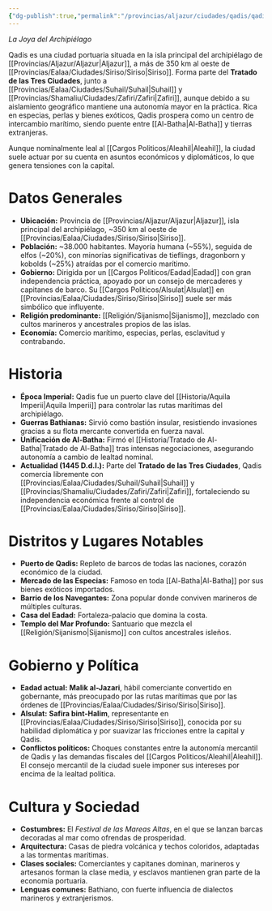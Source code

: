 ```yaml
---
{"dg-publish":true,"permalink":"/provincias/aljazur/ciudades/qadis/qadis/"}
---
```


_La Joya del Archipiélago_

Qadis es una ciudad portuaria situada en la isla principal del archipiélago de [[Provincias/Aljazur/Aljazur\|Aljazur]], a más de 350 km al oeste de [[Provincias/Ealaa/Ciudades/Siriso/Siriso\|Siriso]]. Forma parte del **Tratado de las Tres Ciudades**, junto a [[Provincias/Ealaa/Ciudades/Suhail/Suhail\|Suhail]] y [[Provincias/Shamaliu/Ciudades/Zafiri/Zafiri\|Zafiri]], aunque debido a su aislamiento geográfico mantiene una autonomía mayor en la práctica. Rica en especias, perlas y bienes exóticos, Qadis prospera como un centro de intercambio marítimo, siendo puente entre [[Al-Batha\|Al-Batha]] y tierras extranjeras.

Aunque nominalmente leal al [[Cargos Politicos/Aleahil\|Aleahil]], la ciudad suele actuar por su cuenta en asuntos económicos y diplomáticos, lo que genera tensiones con la capital.

# Datos Generales
- **Ubicación:** Provincia de [[Provincias/Aljazur/Aljazur\|Aljazur]], isla principal del archipiélago, ~350 km al oeste de [[Provincias/Ealaa/Ciudades/Siriso/Siriso\|Siriso]].
- **Población:** ~38.000 habitantes. Mayoría humana (~55%), seguida de elfos (~20%), con minorías significativas de tieflings, dragonborn y kobolds (~25%) atraídas por el comercio marítimo.
- **Gobierno:** Dirigida por un [[Cargos Politicos/Eadad\|Eadad]] con gran independencia práctica, apoyado por un consejo de mercaderes y capitanes de barco. Su [[Cargos Politicos/Alsulat\|Alsulat]] en [[Provincias/Ealaa/Ciudades/Siriso/Siriso\|Siriso]] suele ser más simbólico que influyente.
- **Religión predominante:** [[Religión/Sijanismo\|Sijanismo]], mezclado con cultos marineros y ancestrales propios de las islas.
- **Economía:** Comercio marítimo, especias, perlas, esclavitud y contrabando.

# Historia
- **Época Imperial:** Qadis fue un puerto clave del [[Historia/Aquila Imperii\|Aquila Imperii]] para controlar las rutas marítimas del archipiélago.
- **Guerras Bathianas:** Sirvió como bastión insular, resistiendo invasiones gracias a su flota mercante convertida en fuerza naval.
- **Unificación de Al-Batha:** Firmó el [[Historia/Tratado de Al-Batha\|Tratado de Al-Batha]] tras intensas negociaciones, asegurando autonomía a cambio de lealtad nominal.
- **Actualidad (1445 D.d.I.):** Parte del **Tratado de las Tres Ciudades**, Qadis comercia libremente con [[Provincias/Ealaa/Ciudades/Suhail/Suhail\|Suhail]] y [[Provincias/Shamaliu/Ciudades/Zafiri/Zafiri\|Zafiri]], fortaleciendo su independencia económica frente al control de [[Provincias/Ealaa/Ciudades/Siriso/Siriso\|Siriso]].

# Distritos y Lugares Notables
- **Puerto de Qadis:** Repleto de barcos de todas las naciones, corazón económico de la ciudad.
- **Mercado de las Especias:** Famoso en toda [[Al-Batha\|Al-Batha]] por sus bienes exóticos importados.
- **Barrio de los Navegantes:** Zona popular donde conviven marineros de múltiples culturas.
- **Casa del Eadad:** Fortaleza-palacio que domina la costa.
- **Templo del Mar Profundo:** Santuario que mezcla el [[Religión/Sijanismo\|Sijanismo]] con cultos ancestrales isleños.

# Gobierno y Política
- **Eadad actual:** **Malik al-Jazari**, hábil comerciante convertido en gobernante, más preocupado por las rutas marítimas que por las órdenes de [[Provincias/Ealaa/Ciudades/Siriso/Siriso\|Siriso]].
- **Alsulat:** **Safira bint-Halim**, representante en [[Provincias/Ealaa/Ciudades/Siriso/Siriso\|Siriso]], conocida por su habilidad diplomática y por suavizar las fricciones entre la capital y Qadis.
- **Conflictos políticos:** Choques constantes entre la autonomía mercantil de Qadis y las demandas fiscales del [[Cargos Politicos/Aleahil\|Aleahil]]. El consejo mercantil de la ciudad suele imponer sus intereses por encima de la lealtad política.

# Cultura y Sociedad
- **Costumbres:** El _Festival de las Mareas Altas_, en el que se lanzan barcas decoradas al mar como ofrendas de prosperidad.
- **Arquitectura:** Casas de piedra volcánica y techos coloridos, adaptadas a las tormentas marítimas.
- **Clases sociales:** Comerciantes y capitanes dominan, marineros y artesanos forman la clase media, y esclavos mantienen gran parte de la economía portuaria.
- **Lenguas comunes:** Bathiano, con fuerte influencia de dialectos marineros y extranjerismos.